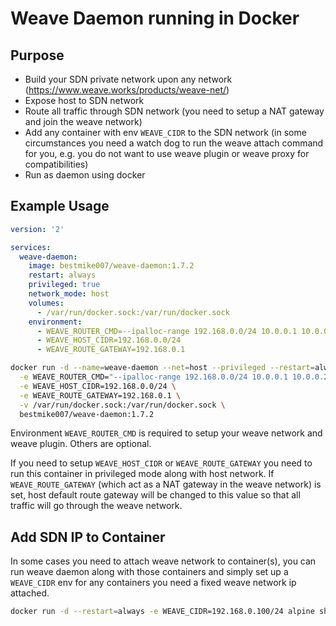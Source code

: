 # Weave Daemon running in Docker

## Purpose

+ Build your SDN private network upon any network (https://www.weave.works/products/weave-net/)
+ Expose host to SDN network
+ Route all traffic through SDN network (you need to setup a NAT gateway and join the weave network)
+ Add any container with env `WEAVE_CIDR` to the SDN network (in some circumstances you need a watch dog to run the weave attach command for you, e.g. you do not want to use weave plugin or weave proxy for compatibilities)
+ Run as daemon using docker

## Example Usage

```yml
version: '2'

services:
  weave-daemon:
    image: bestmike007/weave-daemon:1.7.2
    restart: always
    privileged: true
    network_mode: host
    volumes:
      - /var/run/docker.sock:/var/run/docker.sock
    environment:
      - WEAVE_ROUTER_CMD=--ipalloc-range 192.168.0.0/24 10.0.0.1 10.0.0.2 10.0.0.3
      - WEAVE_HOST_CIDR=192.168.0.0/24
      - WEAVE_ROUTE_GATEWAY=192.168.0.1
```

```bash
docker run -d --name=weave-daemon --net=host --privileged --restart=always \
  -e WEAVE_ROUTER_CMD="--ipalloc-range 192.168.0.0/24 10.0.0.1 10.0.0.2 10.0.0.3" \
  -e WEAVE_HOST_CIDR=192.168.0.0/24 \
  -e WEAVE_ROUTE_GATEWAY=192.168.0.1 \
  -v /var/run/docker.sock:/var/run/docker.sock \
  bestmike007/weave-daemon:1.7.2
```

Environment `WEAVE_ROUTER_CMD` is required to setup your weave network and weave plugin. Others are optional.

If you need to setup `WEAVE_HOST_CIDR` or `WEAVE_ROUTE_GATEWAY` you need to run this container in privileged mode along with host network. If `WEAVE_ROUTE_GATEWAY` (which act as a NAT gateway in the weave network) is set, host default route gateway will be changed to this value so that all traffic will go through the weave network.

## Add SDN IP to Container

In some cases you need to attach weave network to container(s), you can run weave daemon along with those containers and simply set up a `WEAVE_CIDR` env for any containers you need a fixed weave network ip attached.

```bash
docker run -d --restart=always -e WEAVE_CIDR=192.168.0.100/24 alpine sh
```
